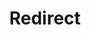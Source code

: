 ﻿---
layout: src/layouts/Redirect.astro
title: Redirect
redirect: /docs/administration/upgrading/guide
pubDate:  2023-01-01
navSearch: false
navSitemap: false
navMenu: false
---
